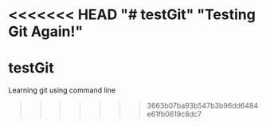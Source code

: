 <<<<<<< HEAD
"# testGit" 
"Testing Git Again!" 
=======
# testGit
Learning git using command line
>>>>>>> 3663b07ba93b547b3b96dd6484e61fb0619c8dc7

